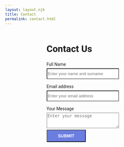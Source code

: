 ```yaml
---
layout: layout.njk
title: Contact
permalink: contact.html
---
```


<div style="max-width: fit-content; margin-left: auto; margin-right: auto;font-family: Roboto; border-radius: 5px; padding: 1px 30px; width: 75%;">
   <h2 style="font-size:30px">Contact Us</h2>
      <div>
         <label>Full Name</label>
         <div>
            <input style="margin-top: 5px; background-color: #fff; height:35px; width:235px;" type="text" name="first_name" placeholder="Enter your name and surname" required="required">
         </div>
      </div>
      <br>
      <div>
         <label>Email address</label>
         <div>
            <input style="margin-top: 5px;background-color: #fff; height:35px; width:235px;" type="email" name="email" placeholder="Enter your email address" required="required">
         </div>
      </div>
      <br>
      <div>
         <label>Your Message</label>
         <div>
            <textarea style="margin-top: 5px;background-color: #fff; height:50px; width:235px;" type="text" name="message" placeholder="Enter your message" required="required"></textarea>
         </div>
      </div>
      <input type="hidden" name="utf8" value="✓">
      <button style="font-size:14px; background-color:#6b7ddf; color:#fff; font-weight:bold; padding:10px 35px; margin: 5px 0 0 0;" type="submit">SUBMIT</button>
</div>
